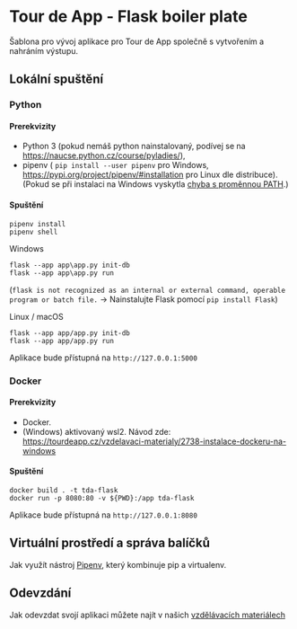 # Tour de App - Flask boiler plate

Šablona pro vývoj aplikace pro Tour de App společně s vytvořením a nahráním výstupu.

## Lokální spuštění

### Python

#### Prerekvizity

- Python 3 (pokud nemáš python nainstalovaný, podívej se na https://naucse.python.cz/course/pyladies/),
- pipenv ( `pip install --user pipenv` pro Windows, https://pypi.org/project/pipenv/#installation pro Linux dle distribuce).
  (Pokud se při instalaci na Windows vyskytla [chyba s proměnnou PATH](PATH_warning.md).)

#### Spuštění

```
pipenv install
pipenv shell
```

Windows

```
flask --app app\app.py init-db
flask --app app\app.py run
```

(`flask is not recognized as an internal or external command, operable program or batch file.` -> Nainstalujte Flask pomocí `pip install Flask`)

Linux / macOS

```
flask --app app/app.py init-db
flask --app app/app.py run
```

Aplikace bude přístupná na `http://127.0.0.1:5000`

### Docker

#### Prerekvizity

- Docker.
- (Windows) aktivovaný wsl2.
  Návod zde: https://tourdeapp.cz/vzdelavaci-materialy/2738-instalace-dockeru-na-windows

#### Spuštění

```
docker build . -t tda-flask
docker run -p 8080:80 -v ${PWD}:/app tda-flask
```

Aplikace bude přístupná na `http://127.0.0.1:8080`

## Virtuální prostředí a správa balíčků

Jak využít nástroj [Pipenv](https://pypi.org/project/pipenv/), který kombinuje pip a virtualenv.

## Odevzdání

Jak odevzdat svojí aplikaci můžete najít v našich [vzdělávacích materiálech](https://tourde.app/vzdelavaci-materialy/jak-odevzdavat)
